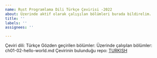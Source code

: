 ```yaml
---
name: Rust Programlama Dili Türkçe Çevirisi -2022
about: Üzerinde aktif olarak çalışılan bölümleri burada bildirelim.
title: ''
labels: ''
assignees: ''

---
```


Çeviri dili: Türkçe
Gözden geçirilen bölümler:
Üzerinde çalışılan bölümler: ch01-02-hello-world.md 
Çevirinin bulunduğu repo: [TURKISH](https://github.com/RustDili/rust-book-tr/tree/main/TURKISH/src/ch01-02-hello-world.md)
